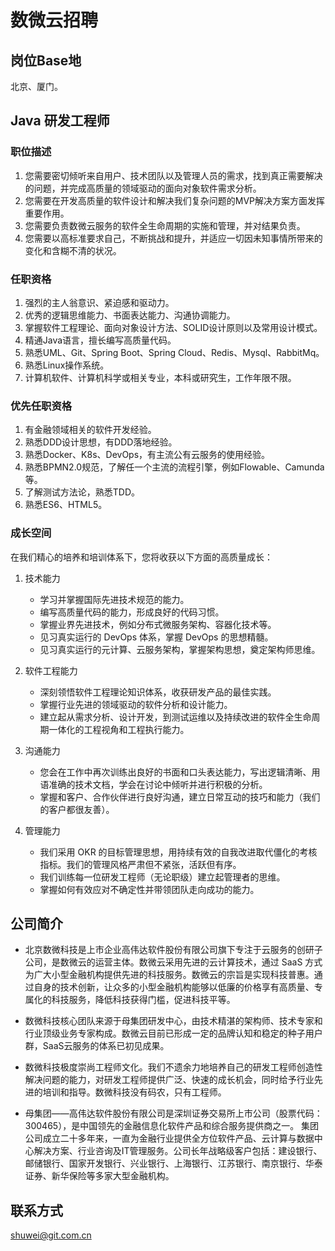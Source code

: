 # 数微云招聘

## 岗位Base地

北京、厦门。

## Java 研发工程师

### 职位描述

1. 您需要密切倾听来自用户、技术团队以及管理人员的需求，找到真正需要解决的问题，并完成高质量的领域驱动的面向对象软件需求分析。
2. 您需要在开发高质量的软件设计和解决我们复杂问题的MVP解决方案方面发挥重要作用。
3. 您需要负责数微云服务的软件全生命周期的实施和管理，并对结果负责。
4. 您需要以高标准要求自己，不断挑战和提升，并适应一切因未知事情所带来的变化和含糊不清的状况。



### 任职资格

1. 强烈的主人翁意识、紧迫感和驱动力。
2. 优秀的逻辑思维能力、书面表达能力、沟通协调能力。
3. 掌握软件工程理论、面向对象设计方法、SOLID设计原则以及常用设计模式。
4. 精通Java语言，擅长编写高质量代码。
5. 熟悉UML、Git、Spring Boot、Spring Cloud、Redis、Mysql、RabbitMq。
6. 熟悉Linux操作系统。
7. 计算机软件、计算机科学或相关专业，本科或研究生，工作年限不限。



### 优先任职资格

1. 有金融领域相关的软件开发经验。
2. 熟悉DDD设计思想，有DDD落地经验。
3. 熟悉Docker、K8s、DevOps，有主流公有云服务的使用经验。
4. 熟悉BPMN2.0规范，了解任一个主流的流程引擎，例如Flowable、Camunda等。
5. 了解测试方法论，熟悉TDD。
6. 熟悉ES6、HTML5。



### 成长空间

在我们精心的培养和培训体系下，您将收获以下方面的高质量成长：

1. 技术能力

   - 学习并掌握国际先进技术规范的能力。
   - 编写高质量代码的能力，形成良好的代码习惯。
   - 掌握业界先进技术，例如分布式微服务架构、容器化技术等。
   - 见习真实运行的 DevOps 体系，掌握 DevOps 的思想精髓。
   - 见习真实运行的元计算、云服务架构，掌握架构思想，奠定架构师思维。

2. 软件工程能力

   - 深刻领悟软件工程理论知识体系，收获研发产品的最佳实践。
   - 掌握行业先进的领域驱动的软件分析和设计能力。
   - 建立起从需求分析、设计开发，到测试运维以及持续改进的软件全生命周期一体化的工程视角和工程执行能力。

3. 沟通能力

   - 您会在工作中再次训练出良好的书面和口头表达能力，写出逻辑清晰、用语准确的技术文档，学会在讨论中倾听并进行积极的分析。
   - 掌握和客户、合作伙伴进行良好沟通，建立日常互动的技巧和能力（我们的客户都很友善）。

4. 管理能力

   - 我们采用 OKR 的目标管理思想，用持续有效的自我改进取代僵化的考核指标。我们的管理风格严肃但不紧张，活跃但有序。
   - 我们训练每一位研发工程师（无论职级）建立起管理者的思维。
   - 掌握如何有效应对不确定性并带领团队走向成功的能力。



## 公司简介

- 北京数微科技是上市企业高伟达软件股份有限公司旗下专注于云服务的创研子公司，是数微云的运营主体。数微云采用先进的云计算技术，通过 SaaS 方式为广大小型金融机构提供先进的科技服务。数微云的宗旨是实现科技普惠。通过自身的技术创新，让众多的小型金融机构能够以低廉的价格享有高质量、专属化的科技服务，降低科技获得门槛，促进科技平等。 
  
- 数微科技核心团队来源于母集团研发中心，由技术精湛的架构师、技术专家和行业顶级业务专家构成。数微云目前已形成一定的品牌认知和稳定的种子用户群，SaaS云服务的体系已初见成果。

- 数微科技极度崇尚工程师文化。我们不遗余力地培养自己的研发工程师创造性解决问题的能力，对研发工程师提供广泛、快速的成长机会，同时给予行业先进的培训和指导。数微科技没有码农，只有工程师。

- 母集团——高伟达软件股份有限公司是深圳证券交易所上市公司（股票代码：300465），是中国领先的金融信息化软件产品和综合服务提供商之一。 集团公司成立二十多年来，一直为金融行业提供全方位软件产品、云计算与数据中心解决方案、行业咨询及IT管理服务。公司长年战略级客户包括：建设银行、邮储银行、国家开发银行、兴业银行、上海银行、江苏银行、南京银行、华泰证券、新华保险等多家大型金融机构。



## 联系方式

shuwei@git.com.cn

